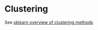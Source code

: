 # Clustering

See [sklearn overview of clustering methods](https://scikit-learn.org/stable/modules/clustering.html)
